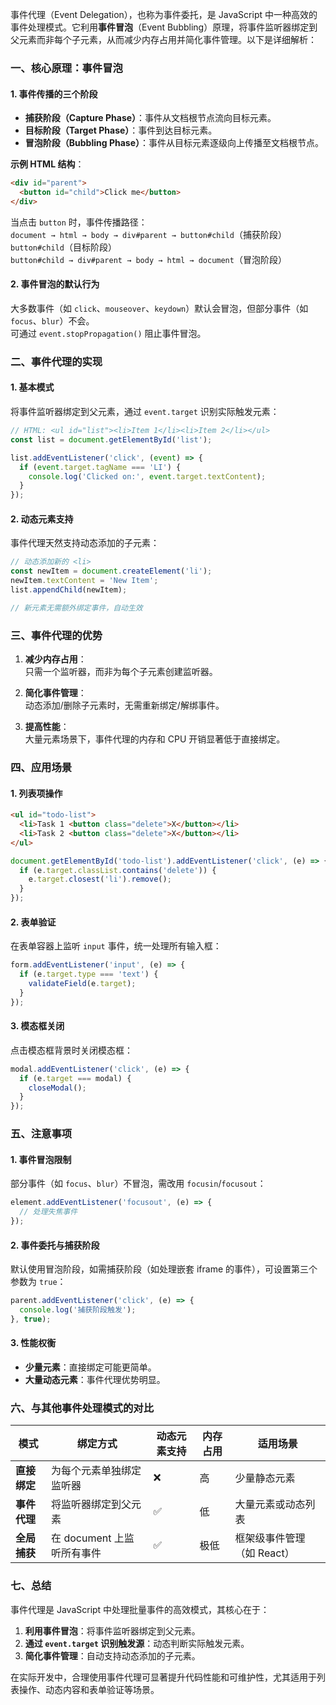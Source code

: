 事件代理（Event Delegation），也称为事件委托，是 JavaScript 中一种高效的事件处理模式。它利用**事件冒泡**（Event Bubbling）原理，将事件监听器绑定到父元素而非每个子元素，从而减少内存占用并简化事件管理。以下是详细解析：


### **一、核心原理：事件冒泡**
#### **1. 事件传播的三个阶段**
- **捕获阶段（Capture Phase）**：事件从文档根节点流向目标元素。
- **目标阶段（Target Phase）**：事件到达目标元素。
- **冒泡阶段（Bubbling Phase）**：事件从目标元素逐级向上传播至文档根节点。

**示例 HTML 结构**：
```html
<div id="parent">
  <button id="child">Click me</button>
</div>
```
当点击 `button` 时，事件传播路径：  
`document → html → body → div#parent → button#child`（捕获阶段）  
`button#child`（目标阶段）  
`button#child → div#parent → body → html → document`（冒泡阶段）

#### **2. 事件冒泡的默认行为**
大多数事件（如 `click`、`mouseover`、`keydown`）默认会冒泡，但部分事件（如 `focus`、`blur`）不会。  
可通过 `event.stopPropagation()` 阻止事件冒泡。


### **二、事件代理的实现**
#### **1. 基本模式**
将事件监听器绑定到父元素，通过 `event.target` 识别实际触发元素：
```javascript
// HTML: <ul id="list"><li>Item 1</li><li>Item 2</li></ul>
const list = document.getElementById('list');

list.addEventListener('click', (event) => {
  if (event.target.tagName === 'LI') {
    console.log('Clicked on:', event.target.textContent);
  }
});
```

#### **2. 动态元素支持**
事件代理天然支持动态添加的子元素：
```javascript
// 动态添加新的 <li>
const newItem = document.createElement('li');
newItem.textContent = 'New Item';
list.appendChild(newItem);

// 新元素无需额外绑定事件，自动生效
```


### **三、事件代理的优势**
1. **减少内存占用**：  
   只需一个监听器，而非为每个子元素创建监听器。

2. **简化事件管理**：  
   动态添加/删除子元素时，无需重新绑定/解绑事件。

3. **提高性能**：  
   大量元素场景下，事件代理的内存和 CPU 开销显著低于直接绑定。


### **四、应用场景**
#### **1. 列表项操作**
```html
<ul id="todo-list">
  <li>Task 1 <button class="delete">X</button></li>
  <li>Task 2 <button class="delete">X</button></li>
</ul>
```
```javascript
document.getElementById('todo-list').addEventListener('click', (e) => {
  if (e.target.classList.contains('delete')) {
    e.target.closest('li').remove();
  }
});
```

#### **2. 表单验证**
在表单容器上监听 `input` 事件，统一处理所有输入框：
```javascript
form.addEventListener('input', (e) => {
  if (e.target.type === 'text') {
    validateField(e.target);
  }
});
```

#### **3. 模态框关闭**
点击模态框背景时关闭模态框：
```javascript
modal.addEventListener('click', (e) => {
  if (e.target === modal) {
    closeModal();
  }
});
```


### **五、注意事项**
#### **1. 事件冒泡限制**
部分事件（如 `focus`、`blur`）不冒泡，需改用 `focusin`/`focusout`：
```javascript
element.addEventListener('focusout', (e) => {
  // 处理失焦事件
});
```

#### **2. 事件委托与捕获阶段**
默认使用冒泡阶段，如需捕获阶段（如处理嵌套 iframe 的事件），可设置第三个参数为 `true`：
```javascript
parent.addEventListener('click', (e) => {
  console.log('捕获阶段触发');
}, true);
```

#### **3. 性能权衡**
- **少量元素**：直接绑定可能更简单。
- **大量动态元素**：事件代理优势明显。


### **六、与其他事件处理模式的对比**
| **模式**       | **绑定方式**               | **动态元素支持** | **内存占用** | **适用场景**               |
|----------------|----------------------------|------------------|--------------|--------------------------|
| **直接绑定**   | 为每个元素单独绑定监听器   | ❌               | 高           | 少量静态元素              |
| **事件代理**   | 将监听器绑定到父元素       | ✅               | 低           | 大量元素或动态列表        |
| **全局捕获**   | 在 document 上监听所有事件 | ✅               | 极低         | 框架级事件管理（如 React） |


### **七、总结**
事件代理是 JavaScript 中处理批量事件的高效模式，其核心在于：
1. **利用事件冒泡**：将事件监听器绑定到父元素。
2. **通过 `event.target` 识别触发源**：动态判断实际触发元素。
3. **简化事件管理**：自动支持动态添加的子元素。

在实际开发中，合理使用事件代理可显著提升代码性能和可维护性，尤其适用于列表操作、动态内容和表单验证等场景。